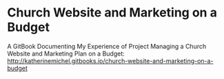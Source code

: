 # Church Website and Marketing on a Budget
A GitBook Documenting My Experience of Project Managing a Church Website and Marketing Plan on a Budget: http://katherinemichel.gitbooks.io/church-website-and-marketing-on-a-budget
